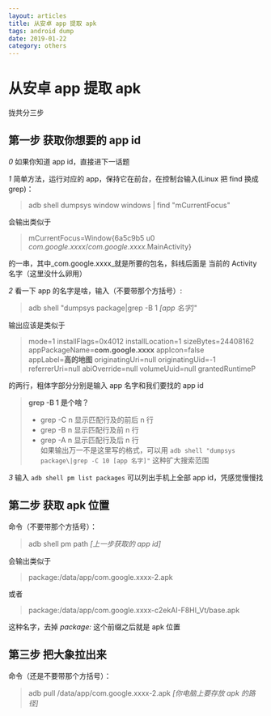 ```yaml
---
layout: articles
title: 从安卓 app 提取 apk
tags: android dump 
date: 2019-01-22
category: others
---
```

# 从安卓 app 提取 apk  
  
拢共分三步

## 第一步 获取你想要的 app id
 *0*  如果你知道 app id，直接进下一话题  
 
 *1*  简单方法，运行对应的 app，保持它在前台，在控制台输入(Linux 把 find 换成 grep)：

> adb shell dumpsys window windows \| find "mCurrentFocus"

会输出类似于

> mCurrentFocus=Window{6a5c9b5 u0 _com.google.xxxx_/_com.google.xxxx_.MainActivity}  

的一串，其中_com.google.xxxx_就是所要的包名，斜线后面是 当前的 Activity 名字（这里没什么卵用）

 *2* 看一下 app 的名字是啥，输入（不要带那个方括号）:
 
>  adb shell "dumpsys package\|grep -B 1 _[app 名字]_"

输出应该是类似于

> mode=1 installFlags=0x4012 installLocation=1 sizeBytes=24408162 appPackageName=**com.google.xxxx** appIcon=false  
>  appLabel=**高的地图** originatingUri=null originatingUid=-1 referrerUri=null abiOverride=null volumeUuid=null grantedRuntimeP  
  
的两行，粗体字部分分别是输入 app 名字和我们要找的 app id

> **grep -B 1 是个啥？**  
> - grep -C n 显示匹配行及的前后 n 行  
> - grep -B n 显示匹配行及前 n 行  
> - grep -A n 显示匹配行及后 n 行  
> 如果输出万一不是这里写的格式，可以用 `adb shell "dumpsys package\|grep -C 10 [app 名字]"` 这种扩大搜索范围

 *3* 输入 `adb shell pm list packages` 可以列出手机上全部 app id，凭感觉慢慢找


## 第二步 获取 apk 位置

命令（不要带那个方括号）：
> adb shell pm path _[上一步获取的 app id]_

会输出类似于  
> package:/data/app/com.google.xxxx-2.apk  

或者  
> package:/data/app/com.google.xxxx-c2ekAI-F8HI_Vt/base.apk  

这种名字，去掉 _package:_ 这个前缀之后就是 apk 位置


## 第三步 把大象拉出来

命令（还是不要带那个方括号）：
> adb pull /data/app/com.google.xxxx-2.apk _[你电脑上要存放 apk 的路径]_
